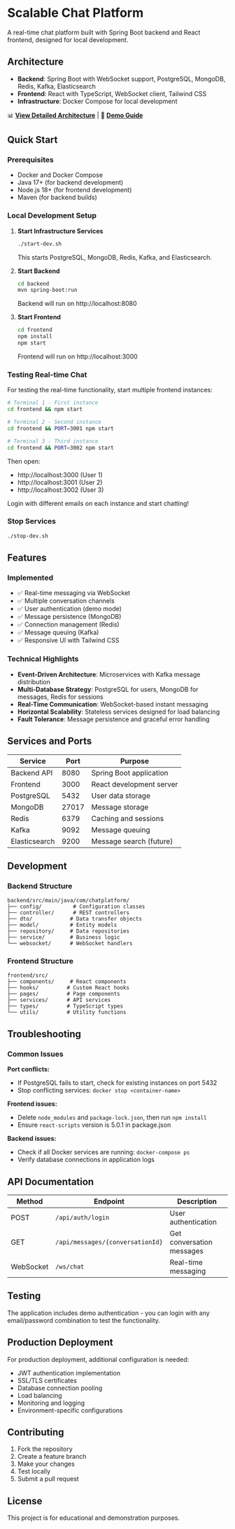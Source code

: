 # Scalable Chat Platform

A real-time chat platform built with Spring Boot backend and React frontend, designed for local development.

## Architecture

- **Backend**: Spring Boot with WebSocket support, PostgreSQL, MongoDB, Redis, Kafka, Elasticsearch
- **Frontend**: React with TypeScript, WebSocket client, Tailwind CSS
- **Infrastructure**: Docker Compose for local development

📊 **[View Detailed Architecture](docs/ARCHITECTURE.md)** | 🎯 **[Demo Guide](docs/DEMO.md)**

## Quick Start

### Prerequisites

- Docker and Docker Compose
- Java 17+ (for backend development)
- Node.js 18+ (for frontend development)
- Maven (for backend builds)

### Local Development Setup

1. **Start Infrastructure Services**
   ```bash
   ./start-dev.sh
   ```
   This starts PostgreSQL, MongoDB, Redis, Kafka, and Elasticsearch.

2. **Start Backend**
   ```bash
   cd backend
   mvn spring-boot:run
   ```
   Backend will run on http://localhost:8080

3. **Start Frontend**
   ```bash
   cd frontend
   npm install
   npm start
   ```
   Frontend will run on http://localhost:3000

### Testing Real-time Chat

For testing the real-time functionality, start multiple frontend instances:

```bash
# Terminal 1 - First instance
cd frontend && npm start

# Terminal 2 - Second instance  
cd frontend && PORT=3001 npm start

# Terminal 3 - Third instance
cd frontend && PORT=3002 npm start
```

Then open:
- http://localhost:3000 (User 1)
- http://localhost:3001 (User 2) 
- http://localhost:3002 (User 3)

Login with different emails on each instance and start chatting!

### Stop Services

```bash
./stop-dev.sh
```

## Features

### Implemented
- ✅ Real-time messaging via WebSocket
- ✅ Multiple conversation channels
- ✅ User authentication (demo mode)
- ✅ Message persistence (MongoDB)
- ✅ Connection management (Redis)
- ✅ Message queuing (Kafka)
- ✅ Responsive UI with Tailwind CSS

### Technical Highlights
- **Event-Driven Architecture**: Microservices with Kafka message distribution
- **Multi-Database Strategy**: PostgreSQL for users, MongoDB for messages, Redis for sessions
- **Real-Time Communication**: WebSocket-based instant messaging
- **Horizontal Scalability**: Stateless services designed for load balancing
- **Fault Tolerance**: Message persistence and graceful error handling

## Services and Ports

| Service | Port | Purpose |
|---------|------|---------|
| Backend API | 8080 | Spring Boot application |
| Frontend | 3000 | React development server |
| PostgreSQL | 5432 | User data storage |
| MongoDB | 27017 | Message storage |
| Redis | 6379 | Caching and sessions |
| Kafka | 9092 | Message queuing |
| Elasticsearch | 9200 | Message search (future) |

## Development

### Backend Structure
```
backend/src/main/java/com/chatplatform/
├── config/          # Configuration classes
├── controller/      # REST controllers
├── dto/            # Data transfer objects
├── model/          # Entity models
├── repository/     # Data repositories
├── service/        # Business logic
└── websocket/      # WebSocket handlers
```

### Frontend Structure
```
frontend/src/
├── components/     # React components
├── hooks/         # Custom React hooks
├── pages/         # Page components
├── services/      # API services
├── types/         # TypeScript types
└── utils/         # Utility functions
```

## Troubleshooting

### Common Issues

**Port conflicts:**
- If PostgreSQL fails to start, check for existing instances on port 5432
- Stop conflicting services: `docker stop <container-name>`

**Frontend issues:**
- Delete `node_modules` and `package-lock.json`, then run `npm install`
- Ensure `react-scripts` version is 5.0.1 in package.json

**Backend issues:**
- Check if all Docker services are running: `docker-compose ps`
- Verify database connections in application logs

## API Documentation

| Method | Endpoint | Description |
|--------|----------|-------------|
| POST | `/api/auth/login` | User authentication |
| GET | `/api/messages/{conversationId}` | Get conversation messages |
| WebSocket | `/ws/chat` | Real-time messaging |

## Testing

The application includes demo authentication - you can login with any email/password combination to test the functionality.

## Production Deployment

For production deployment, additional configuration is needed:
- JWT authentication implementation
- SSL/TLS certificates
- Database connection pooling
- Load balancing
- Monitoring and logging
- Environment-specific configurations

## Contributing

1. Fork the repository
2. Create a feature branch
3. Make your changes
4. Test locally
5. Submit a pull request

## License

This project is for educational and demonstration purposes.